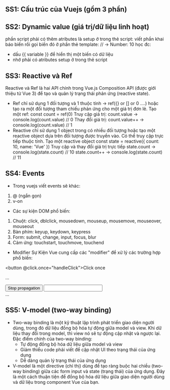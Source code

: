 ## SS1: Cấu trúc của Vuejs (gồm 3 phần)
<script>
    -> sẽ viết: logic code
</script>

<template>
    -> sẽ viết: component/tags HTML
</template>

<style>
    -> sẽ viết: css
</style>

## SS2: Dynamic value (giá trị/dữ liệu linh hoạt)
phần script phải có thêm atributes là setup ở trong thẻ script: <script setup> let num = 10; </script>
viết phần khai báo biến rồi gọi biến đó ở phần thẻ template: <template> Number: {{ num }} </template> // -> Number: 10
học đc: 
- dấu {{ variable }} để hiển thị một biến có dữ liệu
- nhớ phải có atributes setup ở trong thẻ script

## SS3: Reactive và Ref
Reactive và Ref là hai API chính trong Vue.js Composition API (được giới thiệu từ Vue 3) để tạo và quản lý trạng thái phản ứng (reactive state).
+ Ref chỉ sử dụng 1 đối tượng và 1 thuộc tính -> ref({} or [] or 0 ....) hoặc tạo ra một đối tượng tham chiếu phản ứng cho một giá trị đơn lẻ.
Tạo một ref:
const count = ref(0)
Truy cập giá trị:
count.value -> console.log(count.value) // 0
Thay đổi giá trị:
count.value++ -> console.log(count.value) // 1
+ Reactive chỉ sử dụng 1 object trong có nhiều đối tượng hoặc tạo một reactive object dựa trên đối tượng được truyền vào. Có thể truy cập trực tiếp thuộc tính.
Tạo một reactive object
const state = reactive({
  count: 10,
  name: 'Vue'
})
Truy cập và thay đổi giá trị trực tiếp
state.count -> console.log(state.count) // 10
state.count++ -> console.log(state.count) // 11

## SS4: Events
* Trong vuejs viết events sẽ khác: 
1. @ (ngắn gọn)
2. v-on 

* Các sự kiện DOM phổ biến:
1. Chuột: click, dblclick, mousedown, mouseup, mousemove, mouseover, mouseout
2. Bàn phím: keyup, keydown, keypress
3. Form: submit, change, input, focus, blur
4. Cảm ứng: touchstart, touchmove, touchend

* Modifier Sự Kiện
Vue cung cấp các "modifier" để xử lý các trường hợp phổ biến:
<!-- Chỉ kích hoạt một lần -->
<button @click.once="handleClick">Click once</button>
<!-- Ngăn hành vi mặc định -->
<form @submit.prevent="onSubmit">...</form>
<!-- Dừng lan truyền sự kiện -->
<button @click.stop="handleClick">Stop propagation</button>
<!-- Chỉ kích hoạt khi nhấn phím Enter -->
<input @keyup.enter="submit">
<!-- Kết hợp nhiều modifier -->
<form @submit.prevent.stop="onSubmit">...</form>

## SS5: V-model (two-way binding)
+ Two-way binding là một kỹ thuật lập trình phát triển giao diện người dùng, trong đó dữ liệu đồng bộ hóa tự động giữa model và view.
  Khi dữ liệu thay đổi trong model, thì view nó sẽ tự động cập nhật và ngược lại.
  Đặc điểm chính của two-way binding:
  - Tự động đồng bộ hóa dữ liệu giữa model và view
  - Giảm thiểu code phải viết để cập nhật UI theo trạng thái của ứng dụng
  - Dễ dàng quản lý trạng thái của ứng dụng
+ V-model là một directive (chỉ thị) dùng để tạo ràng buộc hai chiều (two-way binding) giữa các form input và state (trạng thái) của ứng dụng. Đây là một cách thuận tiện để đồng bộ hóa dữ liệu giữa giao diện người dùng và dữ liệu trong component Vue của bạn.